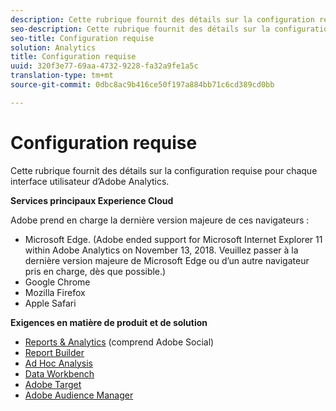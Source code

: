 ```yaml
---
description: Cette rubrique fournit des détails sur la configuration requise pour chaque interface utilisateur d’Adobe Analytics.
seo-description: Cette rubrique fournit des détails sur la configuration requise pour chaque interface utilisateur d’Adobe Analytics.
seo-title: Configuration requise
solution: Analytics
title: Configuration requise
uuid: 320f3e77-69aa-4732-9228-fa32a9fe1a5c
translation-type: tm+mt
source-git-commit: 0dbc8ac9b416ce50f197a884bb71c6cd389cd0bb

---
```



# Configuration requise

Cette rubrique fournit des détails sur la configuration requise pour chaque interface utilisateur d’Adobe Analytics.

**Services principaux Experience Cloud**

Adobe prend en charge la dernière version majeure de ces navigateurs :

* Microsoft Edge. (Adobe ended support for Microsoft Internet Explorer 11 within Adobe Analytics on November 13, 2018. Veuillez passer à la dernière version majeure de Microsoft Edge ou d’un autre navigateur pris en charge, dès que possible.)
* Google Chrome
* Mozilla Firefox
* Apple Safari

**Exigences en matière de produit et de solution**

* [Reports &amp; Analytics](https://marketing.adobe.com/resources/help/en_US/sc/user/requirements.html) (comprend Adobe Social)
* [Report Builder](https://marketing.adobe.com/resources/help/en_US/arb/system_requirements.html)
* [Ad Hoc Analysis](https://marketing.adobe.com/resources/help/en_US/dsc/c_sys_reqs.html)
* [Data Workbench](https://marketing.adobe.com/resources/help/en_US/insight/install/c_Data_Workbench_Client_install.html)
* [Adobe Target](https://marketing.adobe.com/resources/help/en_US/target/ov/r_supported_browsers.html)
* [Adobe Audience Manager](https://marketing.adobe.com/resources/help/en_US/aam/c_supported_browsers.html)

